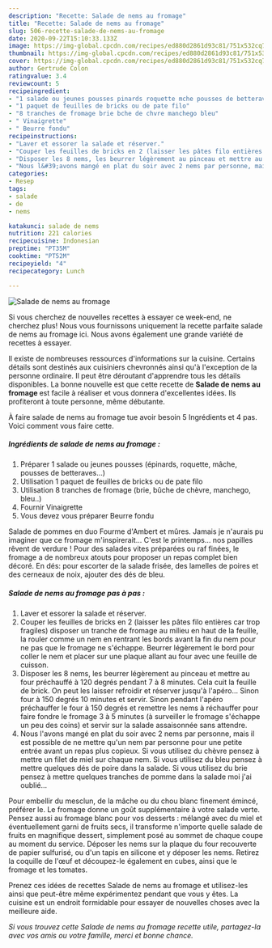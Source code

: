 ```yaml
---
description: "Recette: Salade de nems au fromage"
title: "Recette: Salade de nems au fromage"
slug: 506-recette-salade-de-nems-au-fromage
date: 2020-09-22T15:10:33.133Z
image: https://img-global.cpcdn.com/recipes/ed880d2861d93c81/751x532cq70/salade-de-nems-au-fromage-photo-principale-de-la-recette.jpg
thumbnail: https://img-global.cpcdn.com/recipes/ed880d2861d93c81/751x532cq70/salade-de-nems-au-fromage-photo-principale-de-la-recette.jpg
cover: https://img-global.cpcdn.com/recipes/ed880d2861d93c81/751x532cq70/salade-de-nems-au-fromage-photo-principale-de-la-recette.jpg
author: Gertrude Colon
ratingvalue: 3.4
reviewcount: 5
recipeingredient:
- "1 salade ou jeunes pousses pinards roquette mche pousses de betteraves"
- "1 paquet de feuilles de bricks ou de pate filo"
- "8 tranches de fromage brie bche de chvre manchego bleu"
- " Vinaigrette"
- " Beurre fondu"
recipeinstructions:
- "Laver et essorer la salade et réserver."
- "Couper les feuilles de bricks en 2 (laisser les pâtes filo entières car trop fragiles) disposer un tranche de fromage au milieu en haut de la feuille, la rouler comme un nem en rentrant les bords avant la fin du nem pour ne pas que le fromage ne s&#39;échappe. Beurrer légèrement le bord pour coller le nem et placer sur une plaque allant au four avec une feuille de cuisson."
- "Disposer les 8 nems, les beurrer légèrement au pinceau et mettre au four préchauffé à 120 degrés pendant 7 à 8 minutes. Cela cuit la feuille de brick. On peut les laisser refroidir et réserver jusqu&#39;à l&#39;apéro... Sinon four à 150 degrés 10 minutes et servir. Sinon pendant l&#39;apéro préchauffer le four à 150 degrés et remettre les nems à réchauffer pour faire fondre le fromage 3 à 5 minutes (à surveiller le fromage s&#39;échappe un peu des coins) et servir sur la salade assaisonnée sans attendre."
- "Nous l&#39;avons mangé en plat du soir avec 2 nems par personne, mais il est possible de ne mettre qu&#39;un nem par personne pour une petite entrée avant un repas plus copieux. Si vous utilisez du chèvre pensez à mettre un filet de miel sur chaque nem. Si vous utilisez du bleu pensez à mettre quelques dés de poire dans la salade. Si vous utilisez du brie pensez à mettre quelques tranches de pomme dans la salade moi j&#39;ai oublié..."
categories:
- Resep
tags:
- salade
- de
- nems

katakunci: salade de nems 
nutrition: 221 calories
recipecuisine: Indonesian
preptime: "PT35M"
cooktime: "PT52M"
recipeyield: "4"
recipecategory: Lunch

---
```



![Salade de nems au fromage](https://img-global.cpcdn.com/recipes/ed880d2861d93c81/751x532cq70/salade-de-nems-au-fromage-photo-principale-de-la-recette.jpg)

Si vous cherchez de nouvelles recettes à essayer ce week-end, ne cherchez plus! Nous vous fournissons uniquement la recette parfaite salade de nems au fromage ici. Nous avons également une grande variété de recettes à essayer.

Il existe de nombreuses ressources d'informations sur la cuisine. Certains détails sont destinés aux cuisiniers chevronnés ainsi qu'à l'exception de la personne ordinaire. Il peut être déroutant d'apprendre tous les détails disponibles. La bonne nouvelle est que cette recette de <strong> Salade de nems au fromage </strong> est facile à réaliser et vous donnera d'excellentes idées. Ils profiteront à toute personne, même débutante.

<!--inarticleads1-->

À faire salade de nems au fromage tue avoir besoin 5 Ingrédients et 4 pas. Voici comment vous faire cette.

##### Ingrédients de salade de nems au fromage :

1. Préparer 1 salade ou jeunes pousses (épinards, roquette, mâche, pousses de betteraves...)
1. Utilisation 1 paquet de feuilles de bricks ou de pate filo
1. Utilisation 8 tranches de fromage (brie, bûche de chèvre, manchego, bleu..)
1. Fournir  Vinaigrette
1. Vous devez vous préparer  Beurre fondu


Salade de pommes en duo Fourme d&#39;Ambert et mûres. Jamais je n&#39;aurais pu imaginer que ce fromage m&#39;inspirerait… C&#39;est le printemps… nos papilles rêvent de verdure ! Pour des salades vites préparées ou raf finées, le fromage a de nombreux atouts pour proposer un repas complet bien décoré. En dés: pour escorter de la salade frisée, des lamelles de poires et des cerneaux de noix, ajouter des dés de bleu. 

<!--inarticleads2-->

##### Salade de nems au fromage pas à pas :

1. Laver et essorer la salade et réserver.
1. Couper les feuilles de bricks en 2 (laisser les pâtes filo entières car trop fragiles) disposer un tranche de fromage au milieu en haut de la feuille, la rouler comme un nem en rentrant les bords avant la fin du nem pour ne pas que le fromage ne s&#39;échappe. Beurrer légèrement le bord pour coller le nem et placer sur une plaque allant au four avec une feuille de cuisson.
1. Disposer les 8 nems, les beurrer légèrement au pinceau et mettre au four préchauffé à 120 degrés pendant 7 à 8 minutes. Cela cuit la feuille de brick. On peut les laisser refroidir et réserver jusqu&#39;à l&#39;apéro... Sinon four à 150 degrés 10 minutes et servir. Sinon pendant l&#39;apéro préchauffer le four à 150 degrés et remettre les nems à réchauffer pour faire fondre le fromage 3 à 5 minutes (à surveiller le fromage s&#39;échappe un peu des coins) et servir sur la salade assaisonnée sans attendre.
1. Nous l&#39;avons mangé en plat du soir avec 2 nems par personne, mais il est possible de ne mettre qu&#39;un nem par personne pour une petite entrée avant un repas plus copieux. Si vous utilisez du chèvre pensez à mettre un filet de miel sur chaque nem. Si vous utilisez du bleu pensez à mettre quelques dés de poire dans la salade. Si vous utilisez du brie pensez à mettre quelques tranches de pomme dans la salade moi j&#39;ai oublié...


Pour embellir du mesclun, de la mâche ou du chou blanc finement émincé, préférer le. Le fromage donne un goût supplémentaire à votre salade verte. Pensez aussi au fromage blanc pour vos desserts : mélangé avec du miel et éventuellement garni de fruits secs, il transforme n&#39;importe quelle salade de fruits en magnifique dessert, simplement posé au sommet de chaque coupe au moment du service. Déposer les nems sur la plaque du four recouverte de papier sulfurisé, ou d&#39;un tapis en silicone et y déposer les nems. Retirez la coquille de l&#39;œuf et découpez-le également en cubes, ainsi que le fromage et les tomates. 

<!--inarticleads1-->

<p>
Prenez ces idées de recettes Salade de nems au fromage et utilisez-les ainsi que peut-être même expérimentez pendant que vous y êtes. La cuisine est un endroit formidable pour essayer de nouvelles choses avec la meilleure aide.
</p>

<p>
<i>Si vous trouvez cette Salade de nems au fromage recette utile, partagez-la avec vos amis ou votre famille, merci et bonne chance.</i>
</p>
